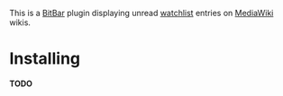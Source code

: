 This is a [BitBar](https://github.com/matryer/bitbar) plugin displaying unread [watchlist](https://www.mediawiki.org/wiki/Manual:Watchlist) entries on [MediaWiki](https://www.mediawiki.org/wiki/MediaWiki) wikis.

# Installing

**TODO**
